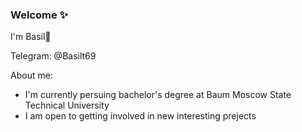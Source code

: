 ### Welcome ✨ 

I'm Basil👋

Telegram: @Basilt69

About me:

* I'm currently persuing bachelor's degree at Baum Moscow State Technical University
* I am open to getting involved in new interesting prejects

<!--
**Basilt69/Basilt69** is a ✨ _special_ ✨ repository because its `README.md` (this file) appears on your GitHub profile.

Here are some ideas to get you started:

- 🔭 I’m currently working on ...
- 🌱 I’m currently learning ...
- 👯 I’m looking to collaborate on ...
- 🤔 I’m looking for help with ...
- 💬 Ask me about ...
- 📫 How to reach me: ...
- 😄 Pronouns: ...
- ⚡ Fun fact: ...
-->
